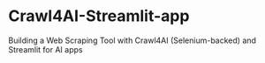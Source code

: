 # Crawl4AI-Streamlit-app
Building a Web Scraping Tool with Crawl4AI (Selenium-backed) and Streamlit for AI apps
